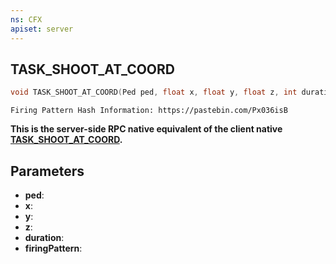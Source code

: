 ```yaml
---
ns: CFX
apiset: server
---
```

## TASK_SHOOT_AT_COORD

```c
void TASK_SHOOT_AT_COORD(Ped ped, float x, float y, float z, int duration, Hash firingPattern);
```

```
Firing Pattern Hash Information: https://pastebin.com/Px036isB
```

**This is the server-side RPC native equivalent of the client native [TASK\_SHOOT\_AT\_COORD](?_0x46A6CC01E0826106).**

## Parameters
* **ped**: 
* **x**: 
* **y**: 
* **z**: 
* **duration**: 
* **firingPattern**: 

